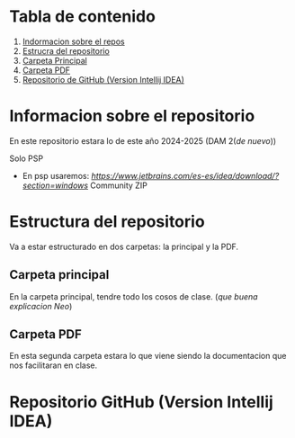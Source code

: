 # Tabla de contenido
1. [Indormacion sobre el repos](#Informacion-sobre-el-repositorio)
2. [Estrucra del repositorio](#estructura-del-repositorio)
3. [Carpeta Principal](#carpeta-principal)
4. [Carpeta PDF](#carpeta-pdf)
5. [Repositorio de GitHub (Version Intellij IDEA)](#repositorio-github-version-intellij-idea)


# Informacion sobre el repositorio
En este repositorio estara lo de este año 2024-2025 (DAM 2(_de nuevo_))

Solo PSP
- En psp usaremos: _https://www.jetbrains.com/es-es/idea/download/?section=windows_ Community ZIP

# Estructura del repositorio
Va a estar estructurado en dos carpetas: la principal y la PDF.

## Carpeta principal
En la carpeta principal, tendre todo los cosos de clase. (_que buena explicacion Neo_)

## Carpeta PDF
En esta segunda carpeta estara lo que viene siendo la documentacion que nos facilitaran en clase.


# Repositorio GitHub (Version Intellij IDEA)